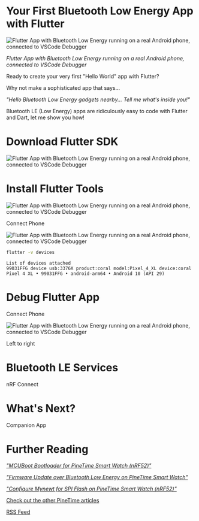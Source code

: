 # Your First Bluetooth Low Energy App with Flutter

![Flutter App with Bluetooth Low Energy running on a real Android phone, connected to VSCode Debugger](https://lupyuen.github.io/images/flutter-title.png)

_Flutter App with Bluetooth Low Energy running on a real Android phone, connected to VSCode Debugger_

Ready to create your very first "Hello World" app with Flutter?

Why not make a sophisticated app that says...

_"Hello Bluetooth Low Energy gadgets nearby... Tell me what's inside you!"_

Bluetooth LE (Low Energy) apps are ridiculously easy to code with Flutter and Dart, let me show you how!

# Download Flutter SDK

![Flutter App with Bluetooth Low Energy running on a real Android phone, connected to VSCode Debugger](https://lupyuen.github.io/images/flutter-doctor1.png)

# Install Flutter Tools

![Flutter App with Bluetooth Low Energy running on a real Android phone, connected to VSCode Debugger](https://lupyuen.github.io/images/flutter-doctor2.png)

Connect Phone

![Flutter App with Bluetooth Low Energy running on a real Android phone, connected to VSCode Debugger](https://lupyuen.github.io/images/flutter-doctor3.png)

```bash
flutter -v devices
```

```
List of devices attached
99031FFG device usb:3376X product:coral model:Pixel_4_XL device:coral
Pixel 4 XL • 99031FFG • android-arm64 • Android 10 (API 29)
```

# Debug Flutter App

Connect Phone

![Flutter App with Bluetooth Low Energy running on a real Android phone, connected to VSCode Debugger](https://lupyuen.github.io/images/flutter-debug.png)

Left to right

# Bluetooth LE Services

nRF Connect

# What's Next?

Companion App

# Further Reading

_["MCUBoot Bootloader for PineTime Smart Watch (nRF52)"](https://lupyuen.github.io/pinetime-rust-mynewt/articles/mcuboot)_

_["Firmware Update over Bluetooth Low Energy on PineTime Smart Watch"](https://lupyuen.github.io/pinetime-rust-mynewt/articles/dfu)_

_["Configure Mynewt for SPI Flash on PineTime Smart Watch (nRF52)"](https://lupyuen.github.io/pinetime-rust-mynewt/articles/spiflash)_

[Check out the other PineTime articles](https://github.com/lupyuen/pinetime-rust-mynewt/blob/master/README.md)

[RSS Feed](https://lupyuen.github.io/rss.xml)
